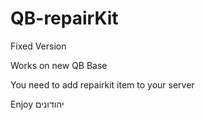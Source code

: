 # QB-repairKit

Fixed Version

Works on new QB Base

You need to add repairkit item to your server

Enjoy יהודונים
